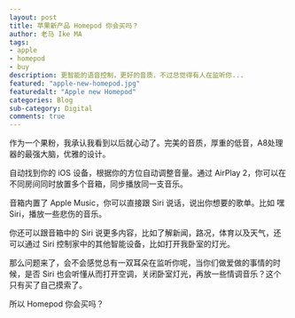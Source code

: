 ```yaml
---
layout: post
title: 苹果新产品 Homepod 你会买吗？
author: 老马 Ike MA
tags: 
- apple
- homepod
- buy
description: 更智能的语音控制，更好的音质，不过总觉得有人在监听你...
featured: "apple-new-homepod.jpg"
featuredalt: "Apple new Homepod"
categories: Blog
sub-category: Digital
comments: true
---
```


作为一个果粉，我承认我看到以后就心动了。完美的音质，厚重的低音，A8处理器的最强大脑，优雅的设计。

自动找到你的 iOS 设备，根据你的方位自动调整音量。通过 AirPlay 2，你可以在不同房间同时放置多个音箱，同步播放同一支音乐。

音箱内置了 Apple Music，你可以直接跟 Siri 说话，说出你想要的歌单。比如 嘿 Siri，播放一些悲伤的音乐。

你还可以跟音箱中的 Siri 说更多内容，比如了解新闻，路况，体育以及天气，还可以通过 Siri 控制家中的其他智能设备，比如打开我卧室的灯光。

那么问题来了，会不会感觉总有一双耳朵在监听你呢，当你们做爱做的事情的时候，是否 Siri 也会听懂从而打开空调，关闭卧室灯光，再放一些情调音乐？这个只有买了自己摸索了。

所以 Homepod 你会买吗？